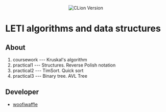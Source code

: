 <p align = "center">
  <img src = "https://img.shields.io/badge/Engine-CLion%202023.2.1-green" alt = "CLion Version">
</p>

# LETI algorithms and data structures

## About

1. coursework --- Kruskal's algorithm
2. practical1 --- Structures. Reverse Polish notation 
3. practical2 --- TimSort. Quick sort
4. practical3 --- Binary tree. AVL Tree
 
 ## Developer

*  [woofiwaffle](https://github.com/woofiwaffle)
